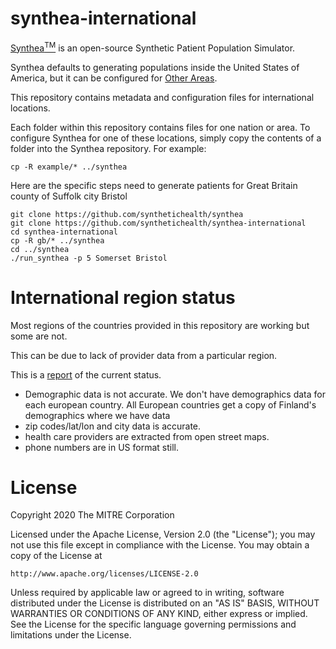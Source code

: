 # synthea-international

[Synthea<sup>TM</sup>](https://github.com/synthetichealth/synthea) is an open-source Synthetic Patient Population Simulator.

Synthea defaults to generating populations inside the United States of America, but it can be configured for [Other Areas](https://github.com/synthetichealth/synthea/wiki/Other-Areas).

This repository contains metadata and configuration files for international locations.

Each folder within this repository contains files for one nation or area. To configure Synthea for one of these locations, simply copy the contents of a folder into the Synthea repository. For example:

```
cp -R example/* ../synthea

```

Here are the specific steps need to generate patients for Great Britain county of Suffolk city Bristol

```
git clone https://github.com/synthetichealth/synthea
git clone https://github.com/synthetichealth/synthea-international
cd synthea-international
cp -R gb/* ../synthea
cd ../synthea
./run_synthea -p 5 Somerset Bristol
```


# International region status

Most regions of the countries provided in this repository are working but some are not.  

This can be due to lack of provider data from a particular region.

This is a [report](./status.txt) of the current status.

- Demographic data is not accurate.  We don't have demographics data for each european country.  All European countries get a copy of Finland's demographics where we have data
- zip codes/lat/lon and city data is accurate.
- health care providers are extracted from open street maps.
- phone numbers are in US format still.

# License

Copyright 2020 The MITRE Corporation

Licensed under the Apache License, Version 2.0 (the "License");
you may not use this file except in compliance with the License.
You may obtain a copy of the License at

    http://www.apache.org/licenses/LICENSE-2.0

Unless required by applicable law or agreed to in writing, software
distributed under the License is distributed on an "AS IS" BASIS,
WITHOUT WARRANTIES OR CONDITIONS OF ANY KIND, either express or implied.
See the License for the specific language governing permissions and
limitations under the License.
